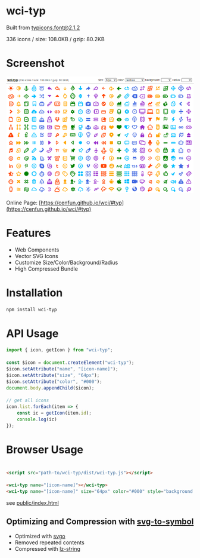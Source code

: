 # wci-typ
Built from [typicons.font@2.1.2](https://github.com/stephenhutchings/typicons.font)  

336 icons / size: 108.0KB / gzip: 80.2KB  



# Screenshot
![screenshot](public/screenshot.png)

Online Page: [https://cenfun.github.io/wci/#typ](https://cenfun.github.io/wci/#typ)

# Features
* Web Components
* Vector SVG Icons 
* Customize Size/Color/Background/Radius
* High Compressed Bundle
# Installation
```sh
npm install wci-typ
```
# API Usage
```js
import { icon, getIcon } from "wci-typ";

const $icon = document.createElement("wci-typ");
$icon.setAttribute("name", "[icon-name]");
$icon.setAttribute("size", "64px");
$icon.setAttribute("color", "#000");
document.body.appendChild($icon);

// get all icons
icon.list.forEach(item => {
    const ic = getIcon(item.id);
    console.log(ic)
});
```
# Browser Usage
```html

<script src="path-to/wci-typ/dist/wci-typ.js"></script>

<wci-typ name="[icon-name]"></wci-typ>
<wci-typ name="[icon-name]" size="64px" color="#000" style="background:#f5f5f5;"></wci-typ>
```
see [public/index.html](public/index.html)

## Optimizing and Compression with [svg-to-symbol](https://github.com/cenfun/svg-to-symbol)
* Optimized with [svgo](https://github.com/svg/svgo)
* Removed repeated contents
* Compressed with [lz-string](https://github.com/pieroxy/lz-string)